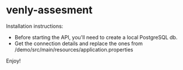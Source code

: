 # venly-assesment

Installation instructions:
- Before starting the API, you'll need to create a local PostgreSQL db.
- Get the connection details and replace the ones from /demo/src/main/resources/application.properties

Enjoy!